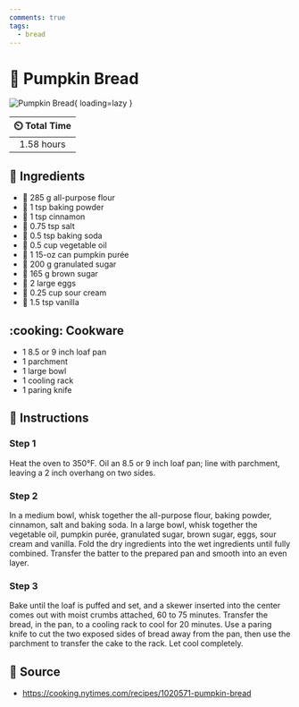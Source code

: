 ```yaml
---
comments: true
tags:
  - bread
---
```

# :jack_o_lantern: Pumpkin Bread

![Pumpkin Bread](../assets/images/pumpkin-bread.jpg){ loading=lazy }

| :timer_clock: Total Time |
|:-----------------------: |
| 1.58 hours |

## :salt: Ingredients

- :ear_of_rice: 285 g all-purpose flour
- :dash: 1 tsp baking powder
- :custard: 1 tsp cinnamon
- :salt: 0.75 tsp salt
- :cup_with_straw: 0.5 tsp baking soda
- :carrot: 0.5 cup vegetable oil
- :jack_o_lantern: 1 15-oz can pumpkin purée
- :candy: 200 g granulated sugar
- :maple_leaf: 165 g brown sugar
- :egg: 2 large eggs
- :rice: 0.25 cup sour cream
- :icecream: 1.5 tsp vanilla

## :cooking: Cookware

- 1 8.5 or 9 inch loaf pan
- 1 parchment
- 1 large bowl
- 1 cooling rack
- 1 paring knife

## :pencil: Instructions

### Step 1

Heat the oven to 350°F. Oil an 8.5 or 9 inch loaf pan; line with parchment, leaving a 2 inch overhang on two sides.

### Step 2

In a medium bowl, whisk together the all-purpose flour, baking powder, cinnamon, salt and baking soda. In a large bowl,
whisk together the vegetable oil, pumpkin purée, granulated sugar, brown sugar, eggs, sour cream and vanilla. Fold the
dry ingredients into the wet ingredients until fully combined. Transfer the batter to the prepared pan and smooth into
an even layer.

### Step 3

Bake until the loaf is puffed and set, and a skewer inserted into the center comes out with moist crumbs attached, 60 to
75 minutes. Transfer the bread, in the pan, to a cooling rack to cool for 20 minutes. Use a paring knife to cut the two
exposed sides of bread away from the pan, then use the parchment to transfer the cake to the rack. Let cool completely.

## :link: Source

- <https://cooking.nytimes.com/recipes/1020571-pumpkin-bread>
